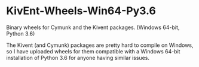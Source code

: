 # KivEnt-Wheels-Win64-Py3.6
Binary wheels for Cymunk and the Kivent packages. (Windows 64-bit, Python 3.6)

The Kivent (and Cymunk) packages are pretty hard to compile on Windows, so I have uploaded wheels for them compatible with a Windows 64-bit installation of Python 3.6 for anyone having similar issues.
